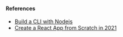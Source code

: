 #### References
- [Build a CLI with Nodejs](https://dev.to/rushankhan1/build-a-cli-with-node-js-4jbi)
- [Create a React App from Scratch in 2021](https://javascript.plainenglish.io/create-a-react-app-from-scratch-in-2021-8e9948602e9c)